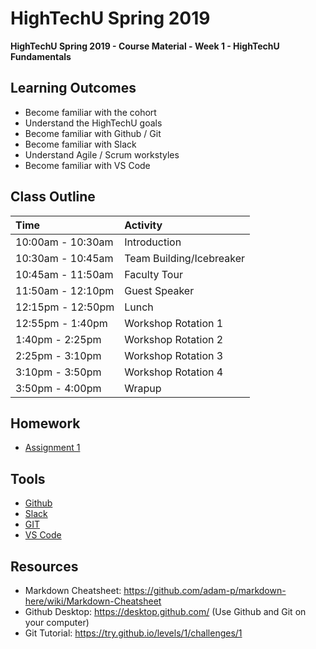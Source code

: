 # HighTechU Spring 2019

**HighTechU Spring 2019 - Course Material - Week 1 - HighTechU Fundamentals**

## Learning Outcomes

* Become familiar with the cohort
* Understand the HighTechU goals
* Become familiar with Github / Git
* Become familiar with Slack
* Understand Agile / Scrum workstyles
* Become familiar with VS Code

## Class Outline

|Time|Activity|
|:---|:---|
|10:00am - 10:30am|Introduction|
|10:30am - 10:45am|Team Building/Icebreaker|
|10:45am - 11:50am|Faculty Tour|
|11:50am - 12:10pm|Guest Speaker|
|12:15pm - 12:50pm|Lunch|
|12:55pm - 1:40pm|Workshop Rotation 1|
|1:40pm - 2:25pm|Workshop Rotation 2|
|2:25pm - 3:10pm|Workshop Rotation 3|
|3:10pm - 3:50pm|Workshop Rotation 4|
|3:50pm - 4:00pm|Wrapup|

## Homework

* [Assignment 1](https://github.com/hightechu/hightechu-spring2019/blob/master/week1/assignment1.md)

## Tools

* [Github](https://github.com/)
* [Slack](https://slack.com/)
* [GIT](https://git-scm.com/)
* [VS Code](https://code.visualstudio.com/)


## Resources

* Markdown Cheatsheet: https://github.com/adam-p/markdown-here/wiki/Markdown-Cheatsheet
* Github Desktop: https://desktop.github.com/ (Use Github and Git on your computer)
* Git Tutorial: https://try.github.io/levels/1/challenges/1
